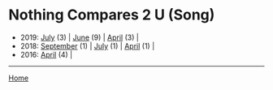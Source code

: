 # Nothing Compares 2 U (Song)

  * 2019: 
      [July](./nothing-compares-2-u-song-2019-07.md) (3) | 
      [June](./nothing-compares-2-u-song-2019-06.md) (9) | 
      [April](./nothing-compares-2-u-song-2019-04.md) (3) | 
  * 2018: 
      [September](./nothing-compares-2-u-song-2018-09.md) (1) | 
      [July](./nothing-compares-2-u-song-2018-07.md) (1) | 
      [April](./nothing-compares-2-u-song-2018-04.md) (1) | 
  * 2016: 
      [April](./nothing-compares-2-u-song-2016-04.md) (4) | 

----

[Home](../)
